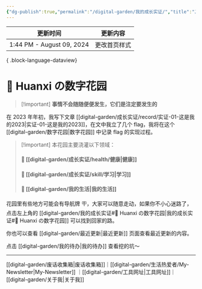 ```yaml
---
{"dg-publish":true,"permalink":"/digital-garden/我的成长实证/","title":"Java Development | Trail Running | Reading","tags":["gardenEntry"]}
---
```



| 更新时间                      | 更新内容   |
| ------------------------- | ------ |
| 1:44 PM - August 09, 2024 | 更改首页样式 |

{ .block-language-dataview}

# 🌿 Huanxi の数字花园

> [!important] **事情不会随随便便发生，它们是注定要发生的**

在 2023 年年初，我写下文章 [[digital-garden/成长实证/record/实证-01-这是我的2023\|实证-01-这是我的2023]]，在文中我立了几个 flag，我将在这个 [[digital-garden/数字花园\|数字花园]] 中记录 flag 的实现过程。

> [!important] 本花园主要浇灌以下领域：
> #### 🌱 [[digital-garden/成长实证/health/健康\|健康]]
> #### 📝 [[digital-garden/成长实证/skill/学习\|学习]]
> #### 🔆 [[digital-garden/我的生活\|我的生活]]

花园里有些地方可能会有导航牌 🪧，大家可以随意走动，如果你不小心迷路了，点击左上角的 [[digital-garden/我的成长实证#🌿 Huanxi の数字花园\|我的成长实证#🌿 Huanxi の数字花园]] 可以找到回家的路。

你也可以查看 [[digital-garden/最近更新\|最近更新]] 页面查看最近更新的内容。

点击 [[digital-garden/我的待办\|我的待办]] 查看挖的坑～

---

[[digital-garden/废话收集箱\|废话收集箱]]｜[[digital-garden/生活热爱者/My-Newsletter\|My-Newsletter]] ｜[[digital-garden/工具网址\|工具网址]]｜[[digital-garden/关于我\|关于我]]
